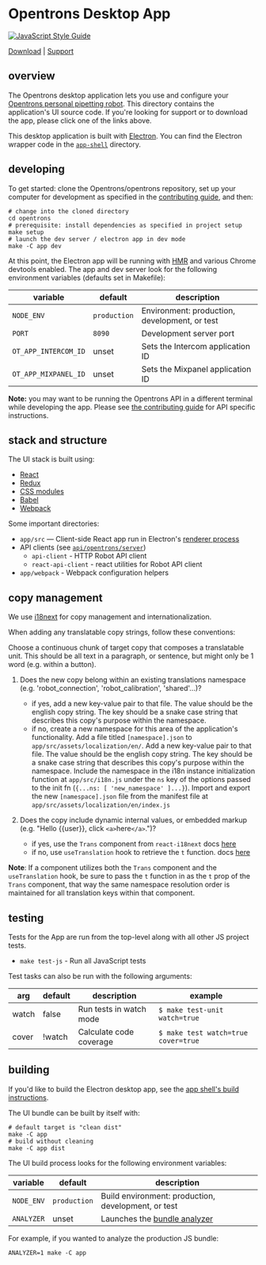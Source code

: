 # Opentrons Desktop App

[![JavaScript Style Guide][style-guide-badge]][style-guide]

[Download][] | [Support][]

## overview

The Opentrons desktop application lets you use and configure your [Opentrons personal pipetting robot][robots]. This directory contains the application's UI source code. If you're looking for support or to download the app, please click one of the links above.

This desktop application is built with [Electron][]. You can find the Electron wrapper code in the [`app-shell`](../app-shell) directory.

## developing

To get started: clone the Opentrons/opentrons repository, set up your computer for development as specified in the [contributing guide][contributing-guide-setup], and then:

```shell
# change into the cloned directory
cd opentrons
# prerequisite: install dependencies as specified in project setup
make setup
# launch the dev server / electron app in dev mode
make -C app dev
```

At this point, the Electron app will be running with [HMR][] and various Chrome devtools enabled. The app and dev server look for the following environment variables (defaults set in Makefile):

| variable             | default      | description                                   |
| -------------------- | ------------ | --------------------------------------------- |
| `NODE_ENV`           | `production` | Environment: production, development, or test |
| `PORT`               | `8090`       | Development server port                       |
| `OT_APP_INTERCOM_ID` | unset        | Sets the Intercom application ID              |
| `OT_APP_MIXPANEL_ID` | unset        | Sets the Mixpanel application ID              |

**Note:** you may want to be running the Opentrons API in a different terminal while developing the app. Please see [the contributing guide][contributing-guide-running-the-api] for API specific instructions.

## stack and structure

The UI stack is built using:

- [React][]
- [Redux][]
- [CSS modules][css-modules]
- [Babel][]
- [Webpack][]

Some important directories:

- `app/src` — Client-side React app run in Electron's [renderer process][electron-renderer]
- API clients (see [`api/opentrons/server`][api-server-source])
  - `api-client` - HTTP Robot API client
  - `react-api-client` - react utilities for Robot API client
- `app/webpack` - Webpack configuration helpers

## copy management

We use [i18next](https://www.i18next.com) for copy management and internationalization.

When adding any translatable copy strings, follow these conventions:

Choose a continuous chunk of target copy that composes a translatable unit. This should be all text in a paragraph, or sentence, but might only be 1 word (e.g. within a button).

1. Does the new copy belong within an existing translations namespace (e.g. 'robot_connection', 'robot_calibration', 'shared'...)?

   - if yes, add a new key-value pair to that file. The value should be the english copy string. The key should be a snake case string that describes this copy's purpose within the namespace.
   - if no, create a new namespace for this area of the application's functionality. Add a file titled `[namespace].json` to `app/src/assets/localization/en/`. Add a new key-value pair to that file. The value should be the english copy string. The key should be a snake case string that describes this copy's purpose within the namespace. Include the namespace in the i18n instance initialization function at `app/src/i18n.js` under the `ns` key of the options passed to the init fn (`{...ns: [ 'new_namespace' ]...}`). Import and export the new `[namespace].json` file from the manifest file at `app/src/assets/localization/en/index.js`

2. Does the copy include dynamic internal values, or embedded markup (e.g. "Hello {{user}}, click `<a>`here`</a>`.")?

   - if yes, use the `Trans` component from `react-i18next` docs [here](https://react.i18next.com/latest/trans-component)
   - if no, use `useTranslation` hook to retrieve the `t` function. docs [here](https://react.i18next.com/latest/usetranslation-hook)

**Note**: If a component utilizes both the `Trans` component and the `useTranslation` hook, be sure to pass the `t` function in as the `t` prop of the `Trans` component, that way the same namespace resolution order is maintained for all translation keys within that component.

## testing

Tests for the App are run from the top-level along with all other JS project tests.

- `make test-js` - Run all JavaScript tests

Test tasks can also be run with the following arguments:

| arg   | default | description             | example                             |
| ----- | ------- | ----------------------- | ----------------------------------- |
| watch | false   | Run tests in watch mode | `$ make test-unit watch=true`       |
| cover | !watch  | Calculate code coverage | `$ make test watch=true cover=true` |

## building

If you'd like to build the Electron desktop app, see the [app shell's build instructions][app-shell-readme-build].

The UI bundle can be built by itself with:

```shell
# default target is "clean dist"
make -C app
# build without cleaning
make -C app dist
```

The UI build process looks for the following environment variables:

| variable   | default      | description                                         |
| ---------- | ------------ | --------------------------------------------------- |
| `NODE_ENV` | `production` | Build environment: production, development, or test |
| `ANALYZER` | unset        | Launches the [bundle analyzer][bundle-analyzer]     |

For example, if you wanted to analyze the production JS bundle:

```shell
ANALYZER=1 make -C app
```

[style-guide]: https://standardjs.com
[style-guide-badge]: https://img.shields.io/badge/code_style-standard-brightgreen.svg?style=flat-square&maxAge=3600
[download]: http://opentrons.com/ot-app
[support]: https://support.opentrons.com/getting-started#software-setup
[robots]: http://opentrons.com/robots
[contributing-guide-setup]: ../CONTRIBUTING.md#development-setup
[contributing-guide-running-the-api]: ../CONTRIBUTING.md#opentrons-api
[app-shell-readme-build]: ../app-shell/README.md#building
[api-server-source]: ../api/opentrons/server
[electron]: https://electron.atom.io/
[electron-renderer]: https://electronjs.org/docs/tutorial/quick-start#renderer-process
[hmr]: https://webpack.js.org/concepts/hot-module-replacement/
[react]: https://facebook.github.io/react/
[redux]: http://redux.js.org/
[css-modules]: https://github.com/css-modules/css-modules
[babel]: https://babeljs.io/
[webpack]: https://webpack.js.org/
[bundle-analyzer]: https://github.com/th0r/webpack-bundle-analyzer
